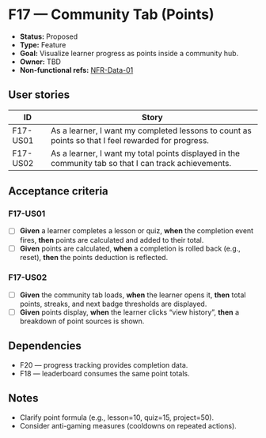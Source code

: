 # F17 — Community Tab (Points)

- **Status:** Proposed
- **Type:** Feature
- **Goal:** Visualize learner progress as points inside a community hub.
- **Owner:** TBD
- **Non-functional refs:** [NFR-Data-01](../non-functional.md)

## User stories

| ID | Story |
|----|-------|
| F17-US01 | As a learner, I want my completed lessons to count as points so that I feel rewarded for progress. |
| F17-US02 | As a learner, I want my total points displayed in the community tab so that I can track achievements. |

## Acceptance criteria

### F17-US01
- [ ] **Given** a learner completes a lesson or quiz, **when** the completion event fires, **then** points are calculated and added to their total.
- [ ] **Given** points are calculated, **when** a completion is rolled back (e.g., reset), **then** the points deduction is reflected.

### F17-US02
- [ ] **Given** the community tab loads, **when** the learner opens it, **then** total points, streaks, and next badge thresholds are displayed.
- [ ] **Given** points display, **when** the learner clicks “view history”, **then** a breakdown of point sources is shown.

## Dependencies

- F20 — progress tracking provides completion data.
- F18 — leaderboard consumes the same point totals.

## Notes

- Clarify point formula (e.g., lesson=10, quiz=15, project=50).
- Consider anti-gaming measures (cooldowns on repeated actions).

